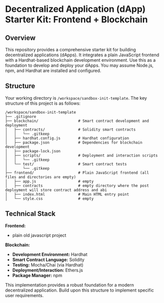 # Decentralized Application (dApp) Starter Kit: Frontend + Blockchain

## Overview
This repository provides a comprehensive starter kit for building decentralized applications (dApps). It integrates a plain JavaScript frontend with a Hardhat-based blockchain development environment. Use this as a foundation to develop and deploy your dApps.
You may assume Node.js, npm, and Hardhat are installed and configured.

## Structure
Your working directory is `/workspace/sandbox-init-template`. The key structure of this project is as follows:

```
/workspace/sandbox-init-template
├── .gitignore
├── blockchain/                  # Smart contract development and deployment
│   ├── contracts/               # Solidity smart contracts
│   │   └── .gitkeep
│   ├── hardhat.config.js        # Hardhat configuration
│   ├── package.json             # Dependencies for blockchain development
│   ├── package-lock.json
│   ├── scripts/                 # Deployment and interaction scripts
│   │   └── .gitkeep
│   └── test/                    # Smart contract tests
│       └── .gitkeep
├── frontend/                    # Plain JavaScript frontend (all files and directories are empty)
│   ├── app.js                   # empty 
│   ├── contracts                # empty directory where the post deployment will store contract address and abi
│   ├── index.html               # Main HTML entry point
│   └── style.css                # empty
```

## Technical Stack

**Frontend:**
- plain old javascript project 

**Blockchain:**
- **Development Environment:** Hardhat
- **Smart Contract Language:** Solidity
- **Testing:** Mocha/Chai (via Hardhat)
- **Deployment/Interaction:** Ethers.js
- **Package Manager:** npm

This implementation provides a robust foundation for a modern decentralized application. Build upon this structure to implement specific user requirements.
